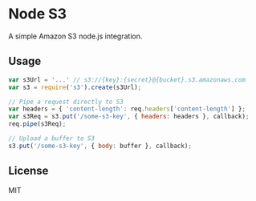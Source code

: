 # Node S3

A simple Amazon S3 node.js integration.

## Usage

```js
var s3Url = '...' // s3://{key}:{secret}@{bucket}.s3.amazonaws.com
var s3 = require('s3').create(s3Url);

// Pipe a request directly to S3
var headers = { 'content-length': req.headers['content-length'] };
var s3Req = s3.put('/some-s3-key', { headers: headers }, callback);
req.pipe(s3Req);

// Upload a buffer to S3
s3.put('/some-s3-key', { body: buffer }, callback);
```

## License

MIT
